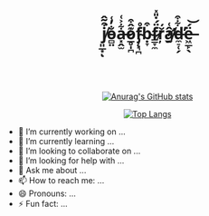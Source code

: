 
<div align="center">
  <h1 >j̸͈̲͙͒͂̂͘ͅo̵̻̤̐̓͑a̶͓̭̫͋͐͑o̷̲̥̩̪͊̂͒f̴̡̨͉̪̊ḅ̴̞͒f̷͇̞̼̈́̇̎̽r̷̬̦̆̓́â̸̛̰͑d̶̼̠̜̗͋͒̕ë̶͖̲̙̖́͝</h1>
  
   <br>
   <br>

 

       
   <br>
  
  
[![Anurag's GitHub stats](https://github-readme-stats-dun-psi-82.vercel.app/api?username=joaofbfrade&theme=radical)](https://github.com/joaofbfrade/github-readme-stats)
  
[![Top Langs](https://github-readme-stats-dun-psi-82.vercel.ap/api/top-langs/?username=joaofbfrade)](https://github.com/joaofbfrade/github-readme-stats)

</div>











- 🔭 I’m currently working on ...
- 🌱 I’m currently learning ...
- 👯 I’m looking to collaborate on ...
- 🤔 I’m looking for help with ...
- 💬 Ask me about ...
- 📫 How to reach me: ...
- 😄 Pronouns: ...
- ⚡ Fun fact: ...

